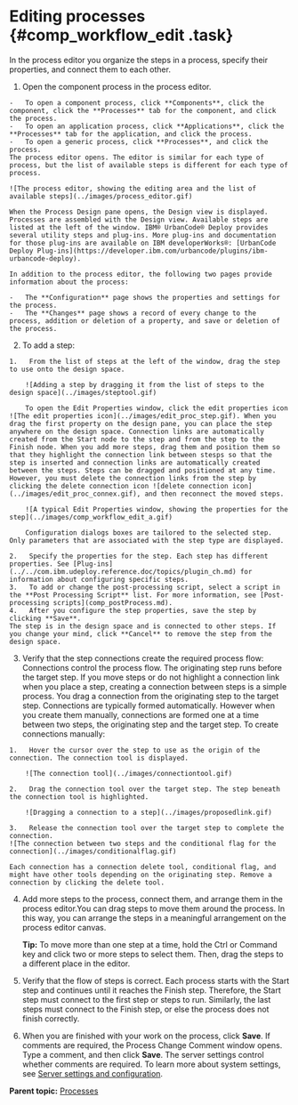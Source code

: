 # Editing processes {#comp_workflow_edit .task}

In the process editor you organize the steps in a process, specify their properties, and connect them to each other.

1.   Open the component process in the process editor. 

    -   To open a component process, click **Components**, click the component, click the **Processes** tab for the component, and click the process.
    -   To open an application process, click **Applications**, click the **Processes** tab for the application, and click the process.
    -   To open a generic process, click **Processes**, and click the process.
    The process editor opens. The editor is similar for each type of process, but the list of available steps is different for each type of process.

    ![The process editor, showing the editing area and the list of available steps](../images/process_editor.gif)

    When the Process Design pane opens, the Design view is displayed. Processes are assembled with the Design view. Available steps are listed at the left of the window. IBM® UrbanCode® Deploy provides several utility steps and plug-ins. More plug-ins and documentation for those plug-ins are available on IBM developerWorks®: [UrbanCode Deploy Plug-ins](https://developer.ibm.com/urbancode/plugins/ibm-urbancode-deploy).

    In addition to the process editor, the following two pages provide information about the process:

    -   The **Configuration** page shows the properties and settings for the process.
    -   The **Changes** page shows a record of every change to the process, addition or deletion of a property, and save or deletion of the process.
2.   To add a step: 

    1.   From the list of steps at the left of the window, drag the step to use onto the design space. 

        ![Adding a step by dragging it from the list of steps to the design space](../images/steptool.gif)

        To open the Edit Properties window, click the edit properties icon ![The edit properties icon](../images/edit_proc_step.gif). When you drag the first property on the design pane, you can place the step anywhere on the design space. Connection links are automatically created from the Start node to the step and from the step to the Finish node. When you add more steps, drag them and position them so that they highlight the connection link between stesps so that the step is inserted and connection links are automatically created between the steps. Steps can be dragged and positioned at any time. However, you must delete the connection links from the step by clicking the delete connection icon ![delete connection icon](../images/edit_proc_connex.gif), and then reconnect the moved steps.

        ![A typical Edit Properties window, showing the properties for the step](../images/comp_workflow_edit_a.gif)

        Configuration dialogs boxes are tailored to the selected step. Only parameters that are associated with the step type are displayed.

    2.   Specify the properties for the step. Each step has different properties. See [Plug-ins](../../com.ibm.udeploy.reference.doc/topics/plugin_ch.md) for information about configuring specific steps.
    3.   To add or change the post-processing script, select a script in the **Post Processing Script** list. For more information, see [Post-processing scripts](comp_postProcess.md).
    4.   After you configure the step properties, save the step by clicking **Save**. 
    The step is in the design space and is connected to other steps. If you change your mind, click **Cancel** to remove the step from the design space.

3.   Verify that the step connections create the required process flow: Connections control the process flow. The originating step runs before the target step. If you move steps or do not highlight a connection link when you place a step, creating a connection between steps is a simple process. You drag a connection from the originating step to the target step. Connections are typically formed automatically. However when you create them manually, connections are formed one at a time between two steps, the originating step and the target step. To create connections manually:

    1.   Hover the cursor over the step to use as the origin of the connection. The connection tool is displayed.

        ![The connection tool](../images/connectiontool.gif)

    2.   Drag the connection tool over the target step. The step beneath the connection tool is highlighted.

        ![Dragging a connection to a step](../images/proposedlink.gif)

    3.   Release the connection tool over the target step to complete the connection. 
    ![The connection between two steps and the conditional flag for the connection](../images/conditionalflag.gif)

    Each connection has a connection delete tool, conditional flag, and might have other tools depending on the originating step. Remove a connection by clicking the delete tool.

4.  Add more steps to the process, connect them, and arrange them in the process editor.You can drag steps to move them around the process. In this way, you can arrange the steps in a meaningful arrangement on the process editor canvas.

    **Tip:** To move more than one step at a time, hold the Ctrl or Command key and click two or more steps to select them. Then, drag the steps to a different place in the editor.

5.   Verify that the flow of steps is correct. Each process starts with the Start step and continues until it reaches the Finish step. Therefore, the Start step must connect to the first step or steps to run. Similarly, the last steps must connect to the Finish step, or else the process does not finish correctly.
6.   When you are finished with your work on the process, click **Save**. If comments are required, the Process Change Comment window opens. Type a comment, and then click **Save**. The server settings control whether comments are required. To learn more about system settings, see [Server settings and configuration](settings_ch.md).

**Parent topic:** [Processes](../topics/comp_workflow.md)

